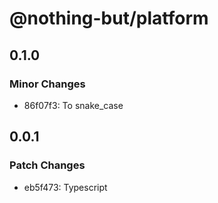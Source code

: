 # @nothing-but/platform

## 0.1.0

### Minor Changes

-   86f07f3: To snake_case

## 0.0.1

### Patch Changes

-   eb5f473: Typescript
